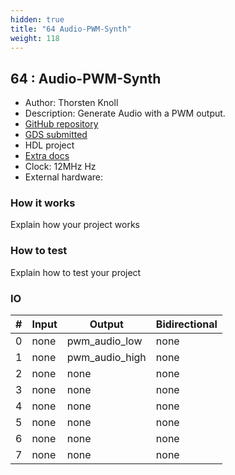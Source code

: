 ```yaml
---
hidden: true
title: "64 Audio-PWM-Synth"
weight: 118
---
```


## 64 : Audio-PWM-Synth

* Author: Thorsten Knoll
* Description: Generate Audio with a PWM output.
* [GitHub repository](https://github.com/ThorKn/tt04-audio-pwm-synth)
* [GDS submitted](https://github.com/ThorKn/tt04-audio-pwm-synth/actions/runs/5972912084)
* HDL project
* [Extra docs]()
* Clock: 12MHz Hz
* External hardware: 



### How it works

Explain how your project works


### How to test

Explain how to test your project


### IO

| # | Input        | Output       | Bidirectional      |
|---|--------------|--------------| -------------------|
| 0 | none  | pwm_audio_low | none |
| 1 | none  | pwm_audio_high | none |
| 2 | none  | none | none |
| 3 | none  | none | none |
| 4 | none  | none | none |
| 5 | none  | none | none |
| 6 | none  | none | none |
| 7 | none  | none | none |

